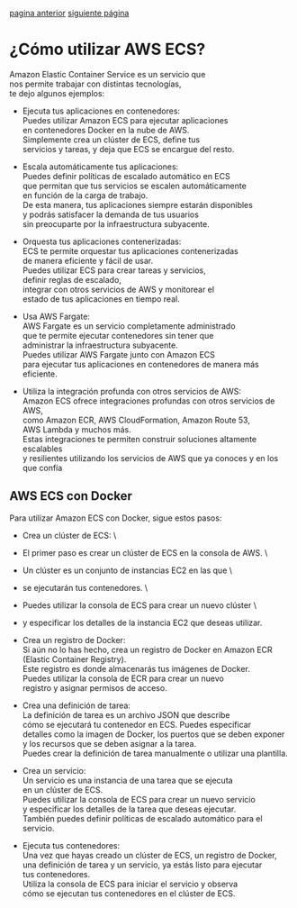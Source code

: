 [pagina anterior](introduccion-a-ecs.md)                                                                                                     [siguiente página](ventajas-ecs.md)

# ¿Cómo utilizar AWS ECS?

Amazon Elastic Container Service es un servicio que \
nos permite trabajar con distintas tecnologías, \
te dejo algunos ejemplos:

* Ejecuta tus aplicaciones en contenedores: \
Puedes utilizar Amazon ECS para ejecutar aplicaciones \
en contenedores Docker en la nube de AWS. \
Simplemente crea un clúster de ECS, define tus \
servicios y tareas, y deja que ECS se encargue del resto.

* Escala automáticamente tus aplicaciones: \
Puedes definir políticas de escalado automático en ECS \
que permitan que tus servicios se escalen automáticamente \
en función de la carga de trabajo. \
De esta manera, tus aplicaciones siempre estarán disponibles \
y podrás satisfacer la demanda de tus usuarios \
sin preocuparte por la infraestructura subyacente.

* Orquesta tus aplicaciones contenerizadas: \
ECS te permite orquestar tus aplicaciones contenerizadas \
de manera eficiente y fácil de usar. \
Puedes utilizar ECS para crear tareas y servicios, \
definir reglas de escalado, \
integrar con otros servicios de AWS y monitorear el \
estado de tus aplicaciones en tiempo real.

* Usa AWS Fargate: \
AWS Fargate es un servicio completamente administrado \
que te permite ejecutar contenedores sin tener que \
administrar la infraestructura subyacente. \
Puedes utilizar AWS Fargate junto con Amazon ECS \
para ejecutar tus aplicaciones en contenedores de manera más eficiente.

* Utiliza la integración profunda con otros servicios de AWS: \
Amazon ECS ofrece integraciones profundas con otros servicios de AWS, \
como Amazon ECR, AWS CloudFormation, Amazon Route 53, \
AWS Lambda y muchos más. \
Estas integraciones te permiten construir soluciones altamente escalables \
y resilientes utilizando los servicios de AWS que ya conoces y en los que confía

## AWS ECS con Docker

Para utilizar Amazon ECS con Docker, sigue estos pasos:

* Crea un clúster de ECS: \
* El primer paso es crear un clúster de ECS en la consola de AWS. \
* Un clúster es un conjunto de instancias EC2 en las que \
*  se ejecutarán tus contenedores. \
*  Puedes utilizar la consola de ECS para crear un nuevo clúster \
*   y especificar los detalles de la instancia EC2 que deseas utilizar.

* Crea un registro de Docker: \
Si aún no lo has hecho, crea un registro de Docker en Amazon ECR \
(Elastic Container Registry). \
Este registro es donde almacenarás tus imágenes de Docker. \
Puedes utilizar la consola de ECR para crear un nuevo \
registro y asignar permisos de acceso.

* Crea una definición de tarea: \
La definición de tarea es un archivo JSON que describe \
cómo se ejecutará tu contenedor en ECS. Puedes especificar \
detalles como la imagen de Docker, los puertos que se deben exponer \
y los recursos que se deben asignar a la tarea. \
Puedes crear la definición de tarea manualmente o utilizar una plantilla.

* Crea un servicio: \
Un servicio es una instancia de una tarea que se ejecuta \
en un clúster de ECS. \
Puedes utilizar la consola de ECS para crear un nuevo servicio \
y especificar los detalles de la tarea que deseas ejecutar. \
También puedes definir políticas de escalado automático para el servicio.

* Ejecuta tus contenedores: \
Una vez que hayas creado un clúster de ECS, un registro de Docker, \
una definición de tarea y un servicio, ya estás listo para ejecutar \
tus contenedores. \
Utiliza la consola de ECS para iniciar el servicio y observa \
cómo se ejecutan tus contenedores en el clúster de ECS.
